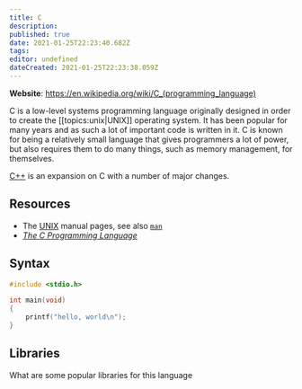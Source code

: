 ```yaml
---
title: C
description: 
published: true
date: 2021-01-25T22:23:40.682Z
tags: 
editor: undefined
dateCreated: 2021-01-25T22:23:38.059Z
---
```


**Website**: https://en.wikipedia.org/wiki/C_(programming_language)

C is a low-level systems programming language originally designed in order to create the [[topics:unix|UNIX]] operating system.
It has been popular for many years and as such a lot of important code is written in it.
C is known for being a relatively small language that gives programmers a lot of power,
but also requires them to do many things, such as memory management, for themselves.

[C++](/languages/cpp) is an expansion on C with a number of major changes.

## Resources

  - The [UNIX](/topics/unix) manual pages, see also [`man`](/tools/man)
  - *[The C Programming Language](https://en.wikipedia.org/wiki/The_C_Programming_Language)*

## Syntax

```c
#include <stdio.h>

int main(void)
{
    printf("hello, world\n");
}
```
## Libraries

What are some popular libraries for this language
